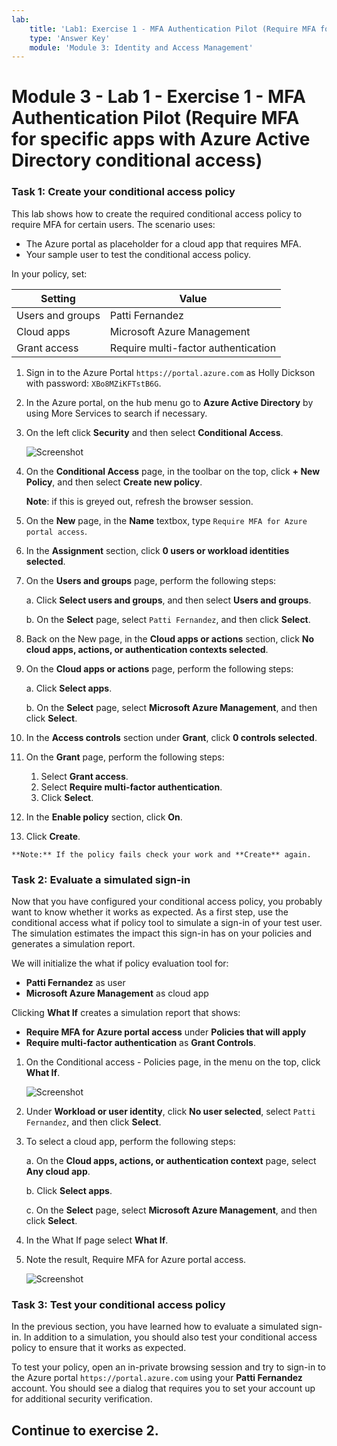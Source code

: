 ```yaml
---
lab:
    title: 'Lab1: Exercise 1 - MFA Authentication Pilot (Require MFA for specific apps with Azure Active Directory conditional access) '
    type: 'Answer Key'
    module: 'Module 3: Identity and Access Management'
---
```


# Module 3 - Lab 1 - Exercise 1 -  MFA Authentication Pilot (Require MFA for specific apps with Azure Active Directory conditional access)

### Task 1: Create your conditional access policy 


This lab shows how to create the required conditional access policy to require MFA for certain users. The scenario uses:

- The Azure portal as placeholder for a cloud app that requires MFA. 
- Your sample user to test the conditional access policy.  

In your policy, set:

|Setting |Value|
|---     | --- |
|Users and groups | Patti Fernandez |
|Cloud apps | Microsoft Azure Management |
|Grant access | Require multi-factor authentication |

 
1.  Sign in to the Azure Portal `https://portal.azure.com` as Holly Dickson with password: `XBo8MZiKFTstB6G`.

2.  In the Azure portal, on the hub menu go to **Azure Active Directory** by using More Services to search if necessary.

3. On the left click **Security** and then select **Conditional Access**.

     ![Screenshot](../Media/NewConditionalAccessScreen.png)
 
5.  On the **Conditional Access** page, in the toolbar on the top, click **+ New Policy**, and then select **Create new policy**.

    **Note**: if this is greyed out, refresh the browser session.



6.  On the **New** page, in the **Name** textbox, type `Require MFA for Azure portal access`.



7.  In the **Assignment** section, click **0 users or workload identities selected**.



8.  On the **Users and groups** page, perform the following steps:


    a. Click **Select users and groups**, and then select **Users and groups**.
    

    b. On the **Select** page, select `Patti Fernandez`, and then click **Select**.


9.  Back on the New page, in the **Cloud apps or actions** section, click **No cloud apps, actions, or authentication contexts selected**.



10. On the **Cloud apps or actions** page, perform the following steps:



    a. Click **Select apps**.

    b. On the **Select** page, select **Microsoft Azure Management**, and then click **Select**.


11.  In the **Access controls** section under **Grant**, click **0 controls selected**.


12.  On the **Grant** page, perform the following steps:
     1. Select **Grant access**.
     2.  Select **Require multi-factor authentication**.
     3.  Click **Select**.

13.  In the **Enable policy** section, click **On**.

14.  Click **Create**.

    ‎**Note:** If the policy fails check your work and **Create** again.


### Task 2: Evaluate a simulated sign-in


Now that you have configured your conditional access policy, you probably want to know whether it works as expected. As a first step, use the conditional access what if policy tool to simulate a sign-in of your test user. The simulation estimates the impact this sign-in has on your policies and generates a simulation report.  

We will initialize the what if policy evaluation tool for:

- **Patti Fernandez** as user 
- **Microsoft Azure Management** as cloud app

 Clicking **What If** creates a simulation report that shows:

- **Require MFA for Azure portal access** under **Policies that will apply** 
- **Require multi-factor authentication** as **Grant Controls**.


1.  On the Conditional access - Policies page, in the menu on the top, click **What If**.  
 
     ![Screenshot](../Media/448e616a-7524-44a5-8335-c2fc8193dae6.png)

2.   Under **Workload or user identity**, click **No user selected**, select `Patti Fernandez`, and then click **Select**.



3.  To select a cloud app, perform the following steps:



    a. On the **Cloud apps, actions, or authentication context** page, select **Any cloud app**.

    b. Click **Select apps**.

    c. On the **Select** page, select **Microsoft Azure Management**, and then click **Select**.

4.  In the What If page select **What If**.

5.  Note the result, Require MFA for Azure portal access.

     ![Screenshot](../Media/6568f6de-0c9e-4ee1-ba48-eab401651416.png)


### Task 3: Test your conditional access policy

In the previous section, you have learned how to evaluate a simulated sign-in. In addition to a simulation, you should also test your conditional access policy to ensure that it works as expected. 

To test your policy, open an in-private browsing session and try to sign-in to the Azure portal `https://portal.azure.com` using your **Patti Fernandez** account. You should see a dialog that requires you to set your account up for additional security verification.


## Continue to exercise 2.
